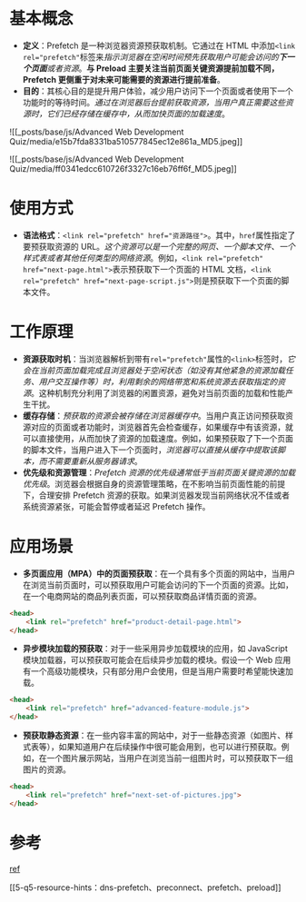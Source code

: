 # 基本概念
    
- **定义**：Prefetch 是一种浏览器资源预获取机制。它通过在 HTML 中添加`<link rel="prefetch"`标签来*指示浏览器在空闲时间预先获取用户可能会访问的**下一个页面**或者资源*。**与 Preload 主要关注当前页面关键资源提前加载不同，Prefetch 更侧重于对未来可能需要的资源进行提前准备**。
- **目的**：其核心目的是提升用户体验，减少用户访问下一个页面或者使用下一个功能时的等待时间。*通过在浏览器后台提前获取资源，当用户真正需要这些资源时，它们已经存储在缓存中，从而加快页面的加载速度*。

![[_posts/base/js/Advanced Web Development Quiz/media/e15b7fda8331ba510577845ec12e861a_MD5.jpeg]]

![[_posts/base/js/Advanced Web Development Quiz/media/ff0341edcc610726f3327c16eb76ff6f_MD5.jpeg]]


# 使用方式
    
- **语法格式**：`<link rel="prefetch" href="资源路径">`。其中，`href`属性指定了要预获取资源的 URL。*这个资源可以是一个完整的网页、一个脚本文件、一个样式表或者其他任何类型的网络资源*。例如，`<link rel="prefetch" href="next-page.html">`表示预获取下一个页面的 HTML 文档，`<link rel="prefetch" href="next-page-script.js">`则是预获取下一个页面的脚本文件。

# 工作原理

- **资源获取时机**：当浏览器解析到带有`rel="prefetch"`属性的`<link>`标签时，*它会在当前页面加载完成且浏览器处于空闲状态（如没有其他紧急的资源加载任务、用户交互操作等）时，利用剩余的网络带宽和系统资源去获取指定的资源*。这种机制充分利用了浏览器的闲置资源，避免对当前页面的加载和性能产生干扰。
- **缓存存储**：*预获取的资源会被存储在浏览器缓存中*。当用户真正访问预获取资源对应的页面或者功能时，浏览器首先会检查缓存，如果缓存中有该资源，就可以直接使用，从而加快了资源的加载速度。例如，如果预获取了下一个页面的脚本文件，当用户进入下一个页面时，*浏览器可以直接从缓存中提取该脚本，而不需要重新从服务器请求*。
- **优先级和资源管理**：*Prefetch 资源的优先级通常低于当前页面关键资源的加载优先级*。浏览器会根据自身的资源管理策略，在不影响当前页面性能的前提下，合理安排 Prefetch 资源的获取。如果浏览器发现当前网络状况不佳或者系统资源紧张，可能会暂停或者延迟 Prefetch 操作。

# 应用场景
    
- **多页面应用（MPA）中的页面预获取**：在一个具有多个页面的网站中，当用户在浏览当前页面时，可以预获取用户可能会访问的下一个页面的资源。比如，在一个电商网站的商品列表页面，可以预获取商品详情页面的资源。

```html
<head>
    <link rel="prefetch" href="product-detail-page.html">
</head>
```

- **异步模块加载的预获取**：对于一些采用异步加载模块的应用，如 JavaScript 模块加载器，可以预获取可能会在后续异步加载的模块。假设一个 Web 应用有一个高级功能模块，只有部分用户会使用，但是当用户需要时希望能快速加载。

```html
<head>
    <link rel="prefetch" href="advanced-feature-module.js">
</head>
```

- **预获取静态资源**：在一些内容丰富的网站中，对于一些静态资源（如图片、样式表等），如果知道用户在后续操作中很可能会用到，也可以进行预获取。例如，在一个图片展示网站，当用户在浏览当前一组图片时，可以预获取下一组图片的资源。

```html
<head>
    <link rel="prefetch" href="next-set-of-pictures.jpg">
</head>
```


# 参考
[ref](https://developer.mozilla.org/en-US/docs/Web/HTML/Attributes/rel)

[[5-q5-resource-hints：dns-prefetch、preconnect、prefetch、preload]]
